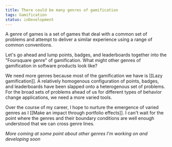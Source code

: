 ```yaml
---
title: There could be many genres of gamification
tags: Gamification
status: inDevelopment
---
```

A genre of games is a set of games that deal with a common set of problems and attempt to deliver a similar experience using a range of common conventions.

Let's go ahead and lump points, badges, and leaderboards together into the "Foursquare genre" of gamification. What might other genres of gamification in software products look like?

We need more genres because most of the gamification we have is [[Lazy gamification]]. A relatively homogenous configuration of points, badges, and leaderboards have been slapped onto a heterogenous set of problems. For the broad sets of problems ahead of us for different types of behavior change applications, we need a more varied tools.

Over the course of my career, I hope to nurture the emergence of varied genres as I [[Make an impact through portfolio effects]]. I can't wait for the point where the genres and their boundary conditions are well enough understood that we can cross genre lines.

*More coming at some point about other genres I'm working on and developing soon*